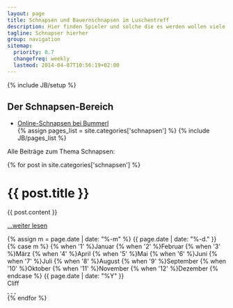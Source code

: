 ```yaml
---
layout: page
title: Schnapsen und Bauernschnapsen im Luschentreff
description: Hier finden Spieler und solche die es werden wollen viele hilfereiche Beiträge zum Schnapsen, Bauernschnapsen und Sechsundsechzig.
tagline: Schnapser hierher
group: navigation
sitemap:
  priority: 0.7
  changefreq: weekly
  lastmod: 2014-04-07T10:56:19+02:00
---
```

{% include JB/setup %}

<div class="col-md-12">
  <div class="category-header">
    <h2>Der Schnapsen-Bereich</h2>
    <ul class="tag_box inline">
      <li><a href="/bummerl">Online-Schnapsen bei Bummerl</a></li>
      {% assign pages_list = site.categories['schnapsen'] %}
      {% include JB/pages_list %}
    </ul>
  </div>

  <p>Alle Beiträge zum Thema Schnapsen:</p>
</div>

<div class="posts col-md-12">
  {% for post in site.categories['schnapsen'] %}
    <div class="article row">
      <div class="page-header col-md-12">
        <h1>{{ post.title }}</h1>
      </div>
      <div class="main col-md-8">
        {{ post.content }}
        <p><a href="{{ BASE_PATH }}{{ post.url }}">…weiter lesen</a></p>
      </div>
      <div class="col-md-4">
        <div class="col-md-12 meta-tag">
          <span class="date">
            <!-- Whitespace added for readability -->
            {% assign m = page.date | date: "%-m" %}
            {{ page.date | date: "%-d." }}
            {% case m %}
              {% when '1' %}Januar
              {% when '2' %}Februar
              {% when '3' %}M&auml;rz
              {% when '4' %}April
              {% when '5' %}Mai
              {% when '6' %}Juni
              {% when '7' %}Juli
              {% when '8' %}August
              {% when '9' %}September
              {% when '10' %}Oktober
              {% when '11' %}November
              {% when '12' %}Dezember
            {% endcase %}
            {{ page.date | date: "%Y" }}
          </span><br />
          <span>Cliff</span>
          <div class="social-media">
            <a href="https://plus.google.com/share?url=http://www.luschentreff.de" class="fa fa-google-plus" target="_blank">&nbsp;</a>
            <a href="http://www.facebook.com/sharer.php?u=www.luschentreff.de" class="fa fa-facebook-square" target="_blank">&nbsp;</a>
            <a href="http://twitter.com/share?url=http://www.luschentreff" class="fa fa-twitter" target="_blank">&nbsp;</a>
          </div>
        </div>
      </div>
    </div>
  {% endfor %}
</div>
